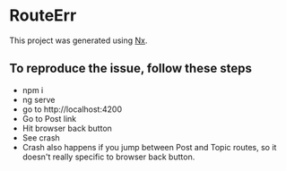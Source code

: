 

# RouteErr

This project was generated using [Nx](https://nx.dev).

## To reproduce the issue, follow these steps
- npm i
- ng serve
- go to http://localhost:4200
- Go to Post link
- Hit browser back button
- See crash
- Crash also happens if you jump between Post and Topic routes, so it doesn't really specific to browser back button.
